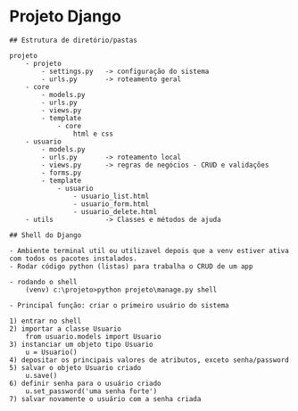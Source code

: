 # Projeto Django

    ## Estrutura de diretório/pastas

    projeto
        - projeto
            - settings.py   -> configuração do sistema
            - urls.py       -> roteamento geral
        - core
            - models.py
            - urls.py
            - views.py
            - template
                - core
                    html e css
        - usuario
            - models.py
            - urls.py       -> roteamento local
            - views.py      -> regras de negócios - CRUD e validações
            - forms.py
            - template
                - usuario
                    - usuario_list.html
                    - usuario_form.html
                    - usuario_delete.html
        - utils             -> Classes e métodos de ajuda

    ## Shell do Django

    - Ambiente terminal util ou utilizavel depois que a venv estiver ativa com todos os pacotes instalados.
    - Rodar código python (listas) para trabalha o CRUD de um app

    - rodando o shell
        (venv) c:\projeto>python projeto\manage.py shell

    - Principal função: criar o primeiro usuário do sistema

    1) entrar no shell
    2) importar a classe Usuario
        from usuario.models import Usuario
    3) instanciar um objeto tipo Usuario
        u = Usuario()
    4) depositar os principais valores de atributos, exceto senha/password
    5) salvar o objeto Usuario criado
        u.save()
    6) definir senha para o usuário criado
        u.set_password('uma senha forte')
    7) salvar novamente o usuário com a senha criada

